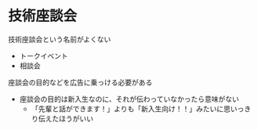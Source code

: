 # 技術座談会

技術座談会という名前がよくない



- トークイベント
- 相談会



座談会の目的などを広告に乗っける必要がある

- 座談会の目的は新入生なのに、それが伝わっていなかったら意味がない
  - 「先輩と話ができます！」よりも「新入生向け！！」みたいに思いっきり伝えたほうがいい